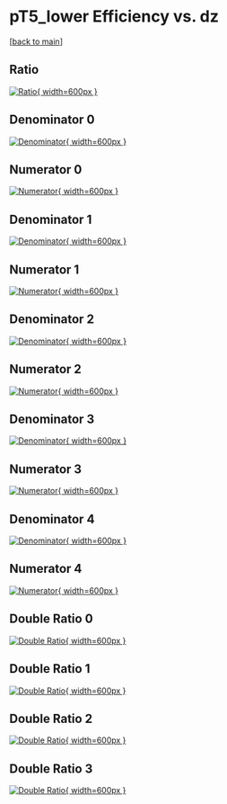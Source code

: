 # pT5_lower Efficiency vs. dz

[[back to main](./)]



## Ratio

[![Ratio](../mtv/var/pT5_lower_vtr_11_1_eff_dz.png){ width=600px }](../mtv/var/pT5_lower_vtr_11_1_eff_dz.pdf)

## Denominator 0

[![Denominator](../mtv/den/pT5_lower_vtr_11_1_eff_dz_den0.png){ width=600px }](../mtv/den/pT5_lower_vtr_11_1_eff_dz_den0.pdf)

## Numerator 0

[![Numerator](../mtv/num/pT5_lower_vtr_11_1_eff_dz_num0.png){ width=600px }](../mtv/num/pT5_lower_vtr_11_1_eff_dz_num0.pdf)

## Denominator 1

[![Denominator](../mtv/den/pT5_lower_vtr_11_1_eff_dz_den1.png){ width=600px }](../mtv/den/pT5_lower_vtr_11_1_eff_dz_den1.pdf)

## Numerator 1

[![Numerator](../mtv/num/pT5_lower_vtr_11_1_eff_dz_num1.png){ width=600px }](../mtv/num/pT5_lower_vtr_11_1_eff_dz_num1.pdf)

## Denominator 2

[![Denominator](../mtv/den/pT5_lower_vtr_11_1_eff_dz_den2.png){ width=600px }](../mtv/den/pT5_lower_vtr_11_1_eff_dz_den2.pdf)

## Numerator 2

[![Numerator](../mtv/num/pT5_lower_vtr_11_1_eff_dz_num2.png){ width=600px }](../mtv/num/pT5_lower_vtr_11_1_eff_dz_num2.pdf)

## Denominator 3

[![Denominator](../mtv/den/pT5_lower_vtr_11_1_eff_dz_den3.png){ width=600px }](../mtv/den/pT5_lower_vtr_11_1_eff_dz_den3.pdf)

## Numerator 3

[![Numerator](../mtv/num/pT5_lower_vtr_11_1_eff_dz_num3.png){ width=600px }](../mtv/num/pT5_lower_vtr_11_1_eff_dz_num3.pdf)

## Denominator 4

[![Denominator](../mtv/den/pT5_lower_vtr_11_1_eff_dz_den4.png){ width=600px }](../mtv/den/pT5_lower_vtr_11_1_eff_dz_den4.pdf)

## Numerator 4

[![Numerator](../mtv/num/pT5_lower_vtr_11_1_eff_dz_num4.png){ width=600px }](../mtv/num/pT5_lower_vtr_11_1_eff_dz_num4.pdf)

## Double Ratio 0

[![Double Ratio](../mtv/ratio/pT5_lower_vtr_11_1_eff_dz_ratio0.png){ width=600px }](../mtv/ratio/pT5_lower_vtr_11_1_eff_dz_ratio0.pdf)

## Double Ratio 1

[![Double Ratio](../mtv/ratio/pT5_lower_vtr_11_1_eff_dz_ratio1.png){ width=600px }](../mtv/ratio/pT5_lower_vtr_11_1_eff_dz_ratio1.pdf)

## Double Ratio 2

[![Double Ratio](../mtv/ratio/pT5_lower_vtr_11_1_eff_dz_ratio2.png){ width=600px }](../mtv/ratio/pT5_lower_vtr_11_1_eff_dz_ratio2.pdf)

## Double Ratio 3

[![Double Ratio](../mtv/ratio/pT5_lower_vtr_11_1_eff_dz_ratio3.png){ width=600px }](../mtv/ratio/pT5_lower_vtr_11_1_eff_dz_ratio3.pdf)

